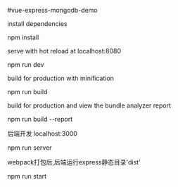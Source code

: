 #vue-express-mongodb-demo

install dependencies

npm install

serve with hot reload at localhost:8080

npm run dev

build for production with minification

npm run build

build for production and view the bundle analyzer report

npm run build --report

后端开发 localhost:3000

npm run server

webpack打包后,后端运行express静态目录'dist'

npm run start
